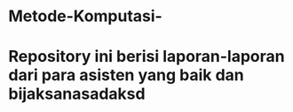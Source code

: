 # Metode-Komputasi-
# Repository ini berisi laporan-laporan dari para asisten yang baik dan bijaksanasadaksd 